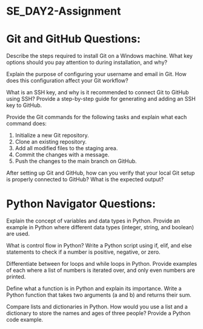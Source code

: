 # SE_DAY2-Assignment

# Git and GitHub Questions:

Describe the steps required to install Git on a Windows machine. What key options should you pay attention to during installation, and why?


Explain the purpose of configuring your username and email in Git. How does this configuration affect your Git workflow?

What is an SSH key, and why is it recommended to connect Git to GitHub using SSH? Provide a step-by-step guide for generating and adding an SSH key to GitHub.


Provide the Git commands for the following tasks and explain what each command does:

1. Initialize a new Git repository.
2. Clone an existing repository.
3. Add all modified files to the staging area.
4. Commit the changes with a message.
5. Push the changes to the main branch on GitHub.

After setting up Git and GitHub, how can you verify that your local Git setup is properly connected to GitHub? What is the expected output?

# Python Navigator Questions:

Explain the concept of variables and data types in Python. Provide an example in Python where different data types (integer, string, and boolean) are used.

What is control flow in Python? Write a Python script using if, elif, and else statements to check if a number is positive, negative, or zero.

Differentiate between for loops and while loops in Python. Provide examples of each where a list of numbers is iterated over, and only even numbers are printed.

Define what a function is in Python and explain its importance. Write a Python function that takes two arguments (a and b) and returns their sum.

Compare lists and dictionaries in Python. How would you use a list and a dictionary to store the names and ages of three people? Provide a Python code example.
